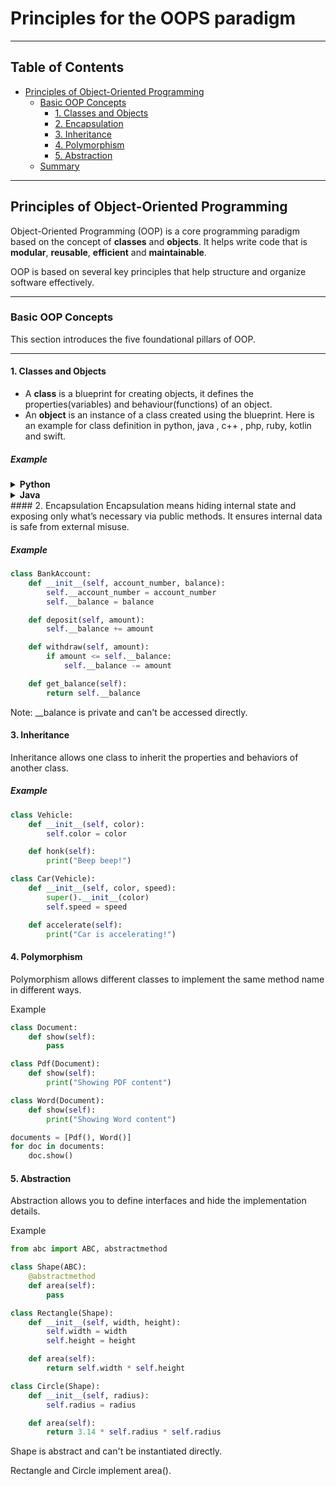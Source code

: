 # Principles for the OOPS paradigm
---

## Table of Contents

- [Principles of Object-Oriented Programming](#principles-of-object-oriented-programming)
  - [Basic OOP Concepts](#basic-oop-concepts)
    - [1. Classes and Objects](#1-classes-and-objects)
    - [2. Encapsulation](#2-encapsulation)
    - [3. Inheritance](#3-inheritance)
    - [4. Polymorphism](#4-polymorphism)
    - [5. Abstraction](#5-abstraction)
  - [Summary](#summary)

---

## Principles of Object-Oriented Programming
Object-Oriented Programming (OOP) is a core programming paradigm based on the concept of **classes** and **objects**. It helps write code that is **modular**, **reusable**, **efficient** and **maintainable**.

OOP is based on several key principles that help structure and organize software effectively.

---

### Basic OOP Concepts

This section introduces the five foundational pillars of OOP.

---

#### 1. Classes and Objects

- A **class** is a blueprint for creating objects, it defines the properties(variables) and behaviour(functions) of an object.
- An **object** is an instance of a class created using the blueprint.
Here is an example for class definition in python, java , c++ , php, ruby, kotlin and swift.
##### Example
<details>
  <summary><strong>Python</strong></summary>
  
  ```python
  class Product:
      def __init__(self, name, price):
          self.name = name
          self.__price = price
      def get_price(self):
          return self.__price
      def set_price(self, price):
          self.__price = price
  # Creating objects
  barone_chocolate = Product("BarOne Chocolate", 5)
  five_star_chocolate = Product("FiveStar Chocolate", 10)
  
  barone_chocolate.get_price()
  fivestar_chocolate.get_price()
  ```

</details>

<details>
  <summary><strong>Java</strong></summary>
  
  ```java
  public class Product {
      private String name;
      private double price; // private to mimic Python's __price
      // Constructor
      public Product(String name, double price) {
          this.name = name;
          this.price = price;
      }
      // Getter
      public double getPrice() {
          return price;
      }
      // Setter
      public void setPrice(double price) {
          this.price = price;
      }
      // Main method to create and test objects
      public static void main(String[] args) {
          Product baroneChocolate = new Product("BarOne Chocolate", 5);
          Product fiveStarChocolate = new Product("FiveStar Chocolate", 10);
          System.out.println("BarOne Price: " + baroneChocolate.getPrice());
          System.out.println("FiveStar Price: " + fiveStarChocolate.getPrice());
      }
  }
  ```
  </details>
#### 2. Encapsulation
Encapsulation means hiding internal state and exposing only what’s necessary via public methods. It ensures internal data is safe from external misuse.

##### Example
```python
class BankAccount:
    def __init__(self, account_number, balance):
        self.__account_number = account_number
        self.__balance = balance

    def deposit(self, amount):
        self.__balance += amount

    def withdraw(self, amount):
        if amount <= self.__balance:
            self.__balance -= amount

    def get_balance(self):
        return self.__balance
```
Note: __balance is private and can't be accessed directly.

#### 3. Inheritance
Inheritance allows one class to inherit the properties and behaviors of another class.

##### Example
```python
class Vehicle:
    def __init__(self, color):
        self.color = color

    def honk(self):
        print("Beep beep!")

class Car(Vehicle):
    def __init__(self, color, speed):
        super().__init__(color)
        self.speed = speed

    def accelerate(self):
        print("Car is accelerating!")
```
#### 4. Polymorphism
Polymorphism allows different classes to implement the same method name in different ways.

Example
```python
class Document:
    def show(self):
        pass

class Pdf(Document):
    def show(self):
        print("Showing PDF content")

class Word(Document):
    def show(self):
        print("Showing Word content")

documents = [Pdf(), Word()]
for doc in documents:
    doc.show()
```
#### 5. Abstraction
Abstraction allows you to define interfaces and hide the implementation details.

Example
```python
from abc import ABC, abstractmethod

class Shape(ABC):
    @abstractmethod
    def area(self):
        pass

class Rectangle(Shape):
    def __init__(self, width, height):
        self.width = width
        self.height = height

    def area(self):
        return self.width * self.height

class Circle(Shape):
    def __init__(self, radius):
        self.radius = radius

    def area(self):
        return 3.14 * self.radius * self.radius
```
Shape is abstract and can't be instantiated directly.

Rectangle and Circle implement area().
